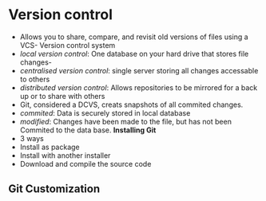 # Version control
 - Allows you to share, compare, and revisit old versions of files using a VCS- Version control system
 - *local version control*: One database on your hard drive that stores file changes- 
 - *centralised version control*: single server storing all changes accessable to others
 - *distributed version control*: Allows repositories to be mirrored for a back up  or to share with others
 - Git, considered a DCVS, creats snapshots of all commited changes. 
 - *commited*: Data is securely stored in local database 
 - *modified*: Changes have been made to the file, but has not been Commited to the data base.
**Installing Git**
 - 3 ways
 -  Install as package
 -  Install with another installer
 -  Download and compile the source code
## Git Customization

